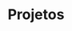 ---
layout: projects
title: Projetos
description: Principais projetos de software nos quais atuei
no_title: true
no_post: true
icon: fas fa-box-archive
order: 4
image: /1074cf69-d223-400f-7573-f67f6e2c4b00/public
---